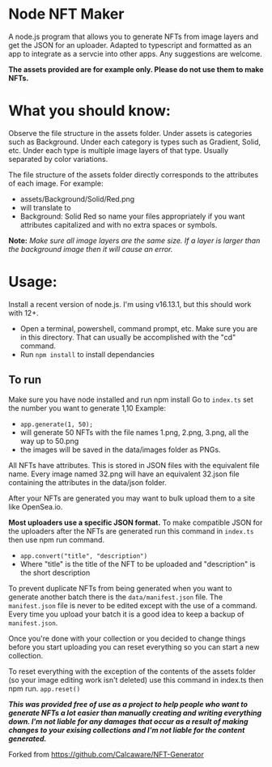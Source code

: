 # Node NFT Maker
A node.js program that allows you to generate NFTs from image layers and get the JSON for an uploader.
Adapted to typescript and formatted as an app to integrate as a servcie into other apps. Any suggestions are welcome. 

**The assets provided are for example only. Please do not use them to make NFTs.**

# What you should know:
Observe the file structure in the assets folder.
Under assets is categories such as Background.
Under each category is types such as Gradient, Solid, etc.
Under each type is multiple image layers of that type. Usually separated by color variations.

The file structure of the assets folder directly corresponds to the attributes of each image.
For example:
- assets/Background/Solid/Red.png
- will translate to
- Background: Solid Red
so name your files appropriately if you want attributes capitalized and with no extra spaces or symbols.

**Note:** *Make sure all image layers are the same size.
If a layer is larger than the background image then it will cause an error.*


# Usage:

Install a recent version of node.js. I'm using v16.13.1, but this should work with 12+.

- Open a terminal, powershell, command prompt, etc.
Make sure you are in this directory. That can usually be accomplished with the "cd" command.
- Run `npm install` to install dependancies

## To run 
Make sure you have node installed and run npm install
Go to `index.ts` set the number you want to generate 1,10
Example:
- `app.generate(1, 50);`
- will generate 50 NFTs with the file names 1.png, 2.png, 3.png, all the way up to 50.png
- the images will be saved in the data/images folder as PNGs.

All NFTs have attributes. This is stored in JSON files with the equivalent file name.
Every image named 32.png will have an equivalent 32.json file containing the attributes in the data/json folder.


After your NFTs are generated you may want to bulk upload them to a site like OpenSea.io.


**Most uploaders use a specific JSON format.**
To make compatible JSON for the uploaders after the NFTs are generated run this command in `index.ts` then use npm run command.
- `app.convert("title", "description")`
- Where "title" is the title of the NFT to be uploaded and "description" is the short description


To prevent duplicate NFTs from being generated when you want to generate another batch there is the `data/manifest.json` file.
The `manifest.json` file is never to be edited except with the use of a command.
Every time you upload your batch it is a good idea to keep a backup of `manifest.json`.


Once you're done with your collection or you decided to change things before you start uploading you can reset everything so you can start a new collection.


To reset everything with the exception of the contents of the assets folder (so your image editing work isn't deleted) use this command in index.ts then npm run. `app.reset()`


***This was provided free of use as a project to help people who want to generate NFTs a lot easier than manually creating and writing everything down. I'm not liable for any damages that occur as a result of making changes to your exising collections and I'm not liable for the content generated.***

Forked from https://github.com/Calcaware/NFT-Generator 
